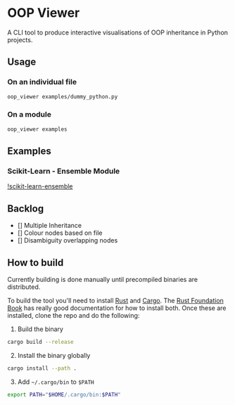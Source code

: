 # OOP Viewer

A CLI tool to produce interactive visualisations of OOP inheritance in Python projects.

## Usage

### On an individual file

```bash
oop_viewer examples/dummy_python.py
```

### On a module

```bash
oop_viewer examples
```

## Examples

### Scikit-Learn - Ensemble Module
[!scikit-learn-ensemble](docs/scikit-learn-ensemble.png)

## Backlog
- [] Multiple Inheritance
- [] Colour nodes based on file
- [] Disambiguity overlapping nodes

## How to build

Currently building is done manually until precompiled binaries are distributed.

To build the tool you'll need to install [Rust](https://github.com/rust-lang/rust) and [Cargo](https://github.com/rust-lang/cargo). The [Rust Foundation Book](https://doc.rust-lang.org/book/ch01-01-installation.html) has really good documentation for how to install both. Once these are installed, clone the repo and do the following:

1. Build the binary
```bash
cargo build --release
```

2. Install the binary globally
```bash
cargo install --path .
```

3. Add `~/.cargo/bin` to `$PATH`
```bash
export PATH="$HOME/.cargo/bin:$PATH"
```
